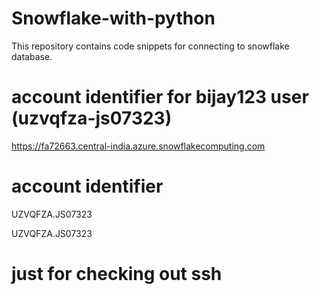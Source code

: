 # Snowflake-with-python
This repository contains code snippets for connecting to snowflake database.

# account identifier for bijay123 user (uzvqfza-js07323)
https://fa72663.central-india.azure.snowflakecomputing.com

# account identifier
UZVQFZA.JS07323

UZVQFZA.JS07323
# just for checking out ssh
